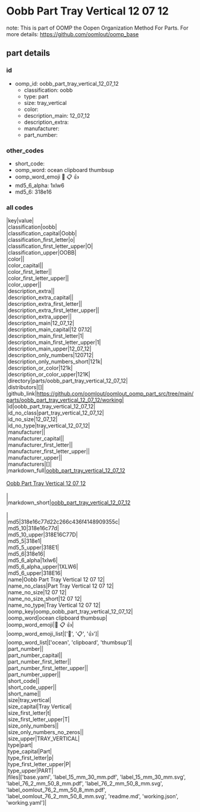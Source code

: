 # Oobb Part Tray Vertical 12 07 12  

note: This is part of OOMP the Oopen Organization Method For Parts. For more details: https://github.com/oomlout/oomp_base

##  part details





### id
* oomp_id: oobb_part_tray_vertical_12_07_12
  * classification: oobb
  * type: part
  * size: tray_vertical
  * color: 
  * description_main: 12_07_12
  * description_extra: 
  * manufacturer: 
  * part_number: 

### other_codes
* short_code: 
* oomp_word: ocean clipboard thumbsup
* oomp_word_emoji :ocean: :clipboard: :thumbsup:
* md5_6_alpha: 1xlw6
* md5_6: 318e16

### all codes 
|key|value|  
|classification|oobb|  
|classification_capital|Oobb|  
|classification_first_letter|o|  
|classification_first_letter_upper|O|  
|classification_upper|OOBB|  
|color||  
|color_capital||  
|color_first_letter||  
|color_first_letter_upper||  
|color_upper||  
|description_extra||  
|description_extra_capital||  
|description_extra_first_letter||  
|description_extra_first_letter_upper||  
|description_extra_upper||  
|description_main|12_07_12|  
|description_main_capital|12 07.12|  
|description_main_first_letter|1|  
|description_main_first_letter_upper|1|  
|description_main_upper|12_07_12|  
|description_only_numbers|120712|  
|description_only_numbers_short|121k|  
|description_or_color|121k|  
|description_or_color_upper|121K|  
|directory|parts/oobb_part_tray_vertical_12_07_12|  
|distributors|[]|  
|github_link|https://github.com/oomlout/oomlout_oomp_part_src/tree/main/parts/oobb_part_tray_vertical_12_07_12/working|  
|id|oobb_part_tray_vertical_12_07_12|  
|id_no_class|part_tray_vertical_12_07_12|  
|id_no_size|12_07_12|  
|id_no_type|tray_vertical_12_07_12|  
|manufacturer||  
|manufacturer_capital||  
|manufacturer_first_letter||  
|manufacturer_first_letter_upper||  
|manufacturer_upper||  
|manufacturers|[]|  
|markdown_full|[oobb_part_tray_vertical_12_07_12](https://github.com/oomlout/oomlout_oomp_part_src/tree/main/parts/oobb_part_tray_vertical_12_07_12/working)<br>[](https://github.com/oomlout/oomlout_oomp_part_src/tree/main/parts/oobb_part_tray_vertical_12_07_12/working)<br>[Oobb Part Tray Vertical 12 07 12](https://github.com/oomlout/oomlout_oomp_part_src/tree/main/parts/oobb_part_tray_vertical_12_07_12/working)<br><br>|  
|markdown_short|[oobb_part_tray_vertical_12_07_12](https://github.com/oomlout/oomlout_oomp_part_src/tree/main/parts/oobb_part_tray_vertical_12_07_12/working)<br><br>|  
|md5|318e16c77d22c266c436f4148909355c|  
|md5_10|318e16c77d|  
|md5_10_upper|318E16C77D|  
|md5_5|318e1|  
|md5_5_upper|318E1|  
|md5_6|318e16|  
|md5_6_alpha|1xlw6|  
|md5_6_alpha_upper|1XLW6|  
|md5_6_upper|318E16|  
|name|Oobb Part Tray Vertical 12 07 12|  
|name_no_class|Part Tray Vertical 12 07 12|  
|name_no_size|12 07 12|  
|name_no_size_short|12 07 12|  
|name_no_type|Tray Vertical 12 07 12|  
|oomp_key|oomp_oobb_part_tray_vertical_12_07_12|  
|oomp_word|ocean clipboard thumbsup|  
|oomp_word_emoji|:ocean: :clipboard: :thumbsup:|  
|oomp_word_emoji_list|[':ocean:', ':clipboard:', ':thumbsup:']|  
|oomp_word_list|['ocean', 'clipboard', 'thumbsup']|  
|part_number||  
|part_number_capital||  
|part_number_first_letter||  
|part_number_first_letter_upper||  
|part_number_upper||  
|short_code||  
|short_code_upper||  
|short_name||  
|size|tray_vertical|  
|size_capital|Tray Vertical|  
|size_first_letter|t|  
|size_first_letter_upper|T|  
|size_only_numbers||  
|size_only_numbers_no_zeros||  
|size_upper|TRAY_VERTICAL|  
|type|part|  
|type_capital|Part|  
|type_first_letter|p|  
|type_first_letter_upper|P|  
|type_upper|PART|  
|files|['base.yaml', 'label_15_mm_30_mm.pdf', 'label_15_mm_30_mm.svg', 'label_76_2_mm_50_8_mm.pdf', 'label_76_2_mm_50_8_mm.svg', 'label_oomlout_76_2_mm_50_8_mm.pdf', 'label_oomlout_76_2_mm_50_8_mm.svg', 'readme.md', 'working.json', 'working.yaml']|  
